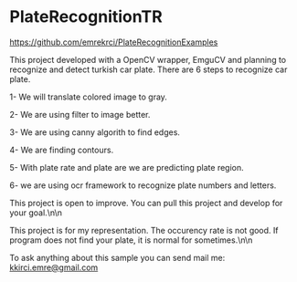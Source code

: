 # PlateRecognitionTR
https://github.com/emrekrci/PlateRecognitionExamples

This project developed with a OpenCV wrapper, EmguCV and planning to recognize and detect turkish car plate. 
There are 6 steps to recognize car plate. 

1- We will translate colored image to gray.

2- We are using filter to image better.

3- We are using canny algorith to find edges. 

4- We are finding contours.

5- With plate rate and plate are we are predicting plate region.

6- we are using ocr framework to recognize plate numbers and letters.

This project is open to improve. You can pull this project and develop for your goal.\n\n

This project is for my representation. The occurency rate is not good. If program does not find your plate, it is normal for sometimes.\n\n  

To ask anything about this sample you can send mail me: kkirci.emre@gmail.com

